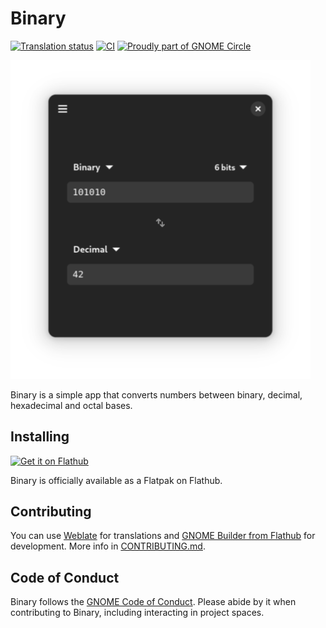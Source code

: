 # Binary

[![Translation status](https://hosted.weblate.org/widget/binary/binary-app/svg-badge.svg)](https://hosted.weblate.org/engage/binary/)
[![CI](https://github.com/fizzyizzy05/binary/actions/workflows/ci.yml/badge.svg)](https://github.com/fizzyizzy05/binary/actions/workflows/ci.yml)
[![Proudly part of GNOME Circle](https://circle.gnome.org/assets/button/badge.svg)](https://circle.gnome.org)

<picture>
    <source srcset="img/binary-101010-decimal-42.png" media="(prefers-color-scheme: light)"/>
    <img width='480' src="img/binary-101010-decimal-42-dark.png" alt="A screenshot of the Binary app converting 1010101010 in Binary to 682 in Decimal.">
</picture>


Binary is a simple app that converts numbers between binary, decimal, hexadecimal and octal bases.
## Installing
<a href='https://flathub.org/apps/io.github.fizzyizzy05.binary'>
    <img width='240' alt='Get it on Flathub' src='https://flathub.org/api/badge?locale=en'/>
</a>

Binary is officially available as a Flatpak on Flathub. 

## Contributing
You can use [Weblate](https://hosted.weblate.org/engage/binary/) for translations and [GNOME Builder from Flathub](https://flathub.org/apps/org.gnome.Builder) for development. More info in [CONTRIBUTING.md](CONTRIBUTING.md).

## Code of Conduct
Binary follows the [GNOME Code of Conduct](https://wiki.gnome.org/Foundation/CodeOfConduct). Please abide by it when contributing to Binary, including interacting in project spaces.

